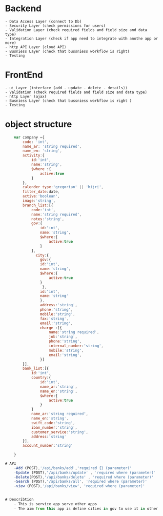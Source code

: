# Backend
    - Data Access Layer (connect to Db)
    - Security Layer (check permissions for users)
    - Validation Layer (check required fields and field size and data type)
    - Integration Layer (check if app need to integrate with anothe app or more)
    - http API Layer (cloud API)
    - Busniess Layer (check that bussniess workflow is right)
    - Testing 

# FrontEnd
    - ui Layer (interface (add - update - delete - details))
    - Validation (check required fields and field size and data type)
    - http Layer (ajax)
    - Busniess Layer (check that bussniess workflow is right )
    - Testing

# object structure
```js 
    var company ={
        code: 'int',
        name_ar: 'string required',
        name_en: 'string',
        activity:{
            id:'int',
            name:'string',
            $where :{
                active:true
            }
        },
        calender_type:'gregorian' || 'hijri',
        filter_date:date,
        active:'boolean',
        image:'string',
        branch_list:[{
            code:'int',
            name:'string required',
            notes:'string',
            gov:{
                id:'int',
                name:'string',
                $where:{
                    active:true
                }
            },
              city:{
                gov:{
                id:'int',
                name:'string',
                $where:{
                    active:true
                }       
                 },
                id:'int',
                name:'string'  
                },             
                address:'string',
                phone:'string',
                mobile:'string',
                fax:'string',
                email:'string',
                charge :[{
                    name:'string required',
                    job:'string',
                    phone:'string',
                    internal_number:'string',
                    mobile:'string',
                    email:'string',                    
                }]
        }],
        bank_list:[{
            id:'int',
            country:{
                id:'int',
                name_ar:'string',
                name_en:'string',
                $where:{
                    active:true
                }
            }
            name_ar:'string required',
            name_en:'string',
            swift_code:'string',
            iban_number:'string',
            customer_service:'string',
            address:'string'
        }],
        account_number:'string'
        
    }

# API
    -Add (POST),'/api/banks/add','required {} (parameter)'
    -Update (POST),'/api/banks/update' , 'required where (parameter)'
    -Delete(POST),'/api/banks/delete' , 'required where (parameter)'
    -Search (POST),'/api/banks/all', 'required where (parameter)'
    -view (POST),'/api/banks/view', 'required where (parameter)'
    

# Describtion
    - This is service app serve other apps
    - The aim from this app is define cities in gov to use it in other apps
    